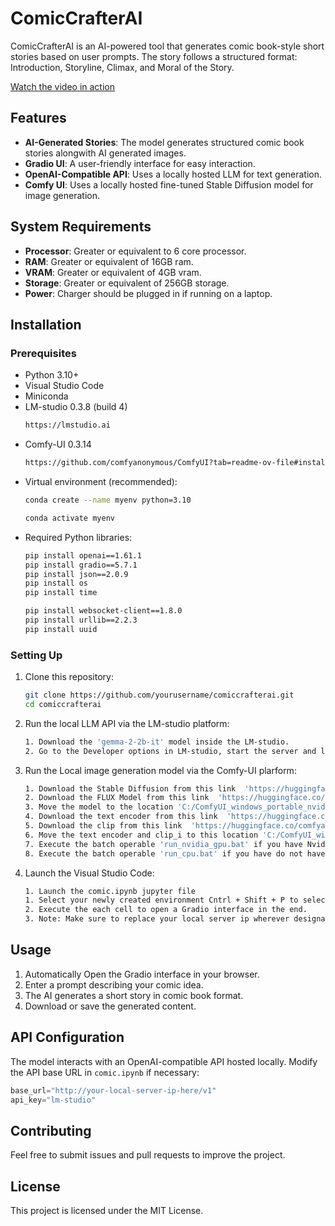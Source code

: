 # ComicCrafterAI

ComicCrafterAI is an AI-powered tool that generates comic book-style short stories based on user prompts. The story follows a structured format: Introduction, Storyline, Climax, and Moral of the Story.

[Watch the video in action](https://drive.google.com/file/d/10sXqtuRIOgqaq1R5SjVFH-bGZL-lhYVN/view?usp=sharing)
## Features

- **AI-Generated Stories**: The model generates structured comic book stories alongwith AI generated images.
- **Gradio UI**: A user-friendly interface for easy interaction.
- **OpenAI-Compatible API**: Uses a locally hosted LLM for text generation.
- **Comfy UI**: Uses a locally hosted fine-tuned Stable Diffusion model for image generation.

## System Requirements

- **Processor**: Greater or equivalent to 6 core processor.
- **RAM**: Greater or equivalent of 16GB ram.
- **VRAM**: Greater or equivalent of 4GB vram.
- **Storage**: Greater or equivalent of 256GB storage.
- **Power**: Charger should be plugged in if running on a laptop.

## Installation

### Prerequisites

- Python 3.10+
- Visual Studio Code
- Miniconda
- LM-studio 0.3.8 (build 4)
  ```sh
  https://lmstudio.ai
  ```
- Comfy-UI 0.3.14
  ```sh
  https://github.com/comfyanonymous/ComfyUI?tab=readme-ov-file#installing
  ```
- Virtual environment (recommended):
  ```sh
  conda create --name myenv python=3.10
  ```
  ```sh
  conda activate myenv
  ```
- Required Python libraries:
  ```sh
  pip install openai==1.61.1
  pip install gradio==5.7.1
  pip install json==2.0.9
  pip install os
  pip install time
  ```
  ```sh
  pip install websocket-client==1.8.0
  pip install urllib==2.2.3
  pip install uuid
  ```

### Setting Up

1. Clone this repository:
   ```sh
   git clone https://github.com/yourusername/comiccrafterai.git
   cd comiccrafterai
   ```
2. Run the local LLM API via the LM-studio platform:
   ```sh
   1. Download the 'gemma-2-2b-it' model inside the LM-studio.
   2. Go to the Developer options in LM-studio, start the server and load the 'gemma-2-2b-it' model into the memory.
   ```
3. Run the Local image generation model via the Comfy-UI plarform:
   ```sh
   1. Download the Stable Diffusion from this link  'https://huggingface.co/stable-diffusion-v1-5/stable-diffusion-v1-5/resolve/main/v1-5-pruned-emaonly.ckpt?download=true'
   2. Download the FLUX Model from this link  'https://huggingface.co/city96/FLUX.1-schnell-gguf/resolve/main/flux1-schnell-Q2_K.gguf?download=true'
   3. Move the model to the location 'C:/ComfyUI_windows_portable_nvidia/ComfyUI_windows_portable/ComfyUI/models/checkpoints/'
   4. Download the text encoder from this link  'https://huggingface.co/city96/t5-v1_1-xxl-encoder-gguf/resolve/main/t5-v1_1-xxl-encoder-Q3_K_S.gguf'
   5. Download the clip from this link  'https://huggingface.co/comfyanonymous/flux_text_encoders/resolve/main/clip_l.safetensors'
   6. Move the text encoder and clip_i to this location 'C:/ComfyUI_windows_portable_nvidia/ComfyUI_windows_portable/ComfyUI/models/clip'
   7. Execute the batch operable 'run_nvidia_gpu.bat' if you have Nvidia GPU of atleast 4GB VRAM.
   8. Execute the batch operable 'run_cpu.bat' if you have do not have the GPU in your system.
5. Launch the Visual Studio Code:
   ```sh
   1. Launch the comic.ipynb jupyter file
   1. Select your newly created environment Cntrl + Shift + P to select your python interpreter.
   2. Execute the each cell to open a Gradio interface in the end.
   3. Note: Make sure to replace your local server ip wherever designated.
   ```

## Usage

1. Automatically Open the Gradio interface in your browser.
2. Enter a prompt describing your comic idea.
3. The AI generates a short story in comic book format.
4. Download or save the generated content.

## API Configuration

The model interacts with an OpenAI-compatible API hosted locally. Modify the API base URL in `comic.ipynb` if necessary:

```python
base_url="http://your-local-server-ip-here/v1"
api_key="lm-studio"
```

## Contributing

Feel free to submit issues and pull requests to improve the project.

## License

This project is licensed under the MIT License.


